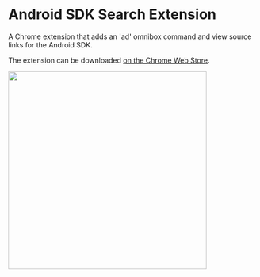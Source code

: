 Android SDK Search Extension
============================

A Chrome extension that adds an 'ad' omnibox command and view source links for the Android SDK.

The extension can be downloaded [on the Chrome Web Store](https://chrome.google.com/webstore/detail/android-sdk-search/hgcbffeicehlpmgmnhnkjbjoldkfhoin?hl=en).

<img src="https://lh4.googleusercontent.com/H6ZZWls58jTzxUrhS3O60gWj5bbCCogL_WYnmvT1JhxbkvW9V8Q7vmuTdiD9tTLN9sZABZIFNds=s640-h400-e365-rw" width="400">
